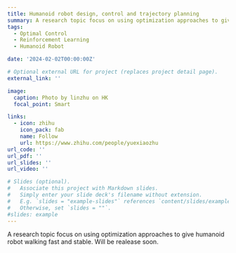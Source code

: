 ```yaml
---
title: Humanoid robot design, control and trajectory planning
summary: A research topic focus on using optimization approaches to give humanoid robot walking fast and stable. Will be realease soon.
tags:
  - Optimal Control
  - Reinforcement Learning
  - Humanoid Robot

date: '2024-02-02T00:00:00Z'

# Optional external URL for project (replaces project detail page).
external_link: ''

image:
  caption: Photo by linzhu on HK
  focal_point: Smart

links:
  - icon: zhihu
    icon_pack: fab
    name: Follow
    url: https://www.zhihu.com/people/yuexiaozhu
url_code: ''
url_pdf: ''
url_slides: ''
url_video: ''

# Slides (optional).
#   Associate this project with Markdown slides.
#   Simply enter your slide deck's filename without extension.
#   E.g. `slides = "example-slides"` references `content/slides/example-slides.md`.
#   Otherwise, set `slides = ""`.
#slides: example
---
```


A research topic focus on using optimization approaches to give humanoid robot walking fast and stable. Will be realease soon.